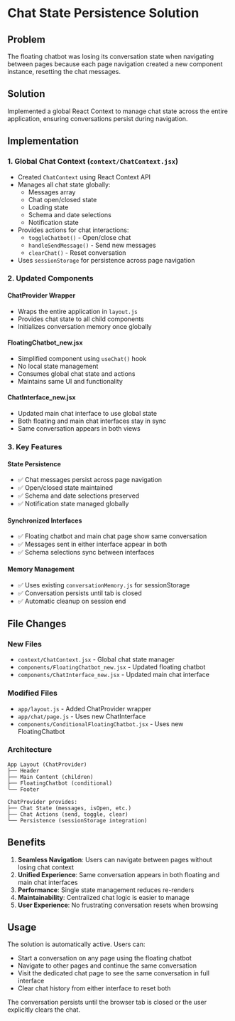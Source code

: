 # Chat State Persistence Solution

## Problem
The floating chatbot was losing its conversation state when navigating between pages because each page navigation created a new component instance, resetting the chat messages.

## Solution
Implemented a global React Context to manage chat state across the entire application, ensuring conversations persist during navigation.

## Implementation

### 1. Global Chat Context (`context/ChatContext.jsx`)
- Created `ChatContext` using React Context API
- Manages all chat state globally:
  - Messages array
  - Chat open/closed state
  - Loading state
  - Schema and date selections
  - Notification state
- Provides actions for chat interactions:
  - `toggleChatbot()` - Open/close chat
  - `handleSendMessage()` - Send new messages
  - `clearChat()` - Reset conversation
- Uses `sessionStorage` for persistence across page navigation

### 2. Updated Components

#### ChatProvider Wrapper
- Wraps the entire application in `layout.js`
- Provides chat state to all child components
- Initializes conversation memory once globally

#### FloatingChatbot_new.jsx
- Simplified component using `useChat()` hook
- No local state management
- Consumes global chat state and actions
- Maintains same UI and functionality

#### ChatInterface_new.jsx
- Updated main chat interface to use global state
- Both floating and main chat interfaces stay in sync
- Same conversation appears in both views

### 3. Key Features

#### State Persistence
- ✅ Chat messages persist across page navigation
- ✅ Open/closed state maintained
- ✅ Schema and date selections preserved
- ✅ Notification state managed globally

#### Synchronized Interfaces
- ✅ Floating chatbot and main chat page show same conversation
- ✅ Messages sent in either interface appear in both
- ✅ Schema selections sync between interfaces

#### Memory Management
- ✅ Uses existing `conversationMemory.js` for sessionStorage
- ✅ Conversation persists until tab is closed
- ✅ Automatic cleanup on session end

## File Changes

### New Files
- `context/ChatContext.jsx` - Global chat state manager
- `components/FloatingChatbot_new.jsx` - Updated floating chatbot
- `components/ChatInterface_new.jsx` - Updated main chat interface

### Modified Files
- `app/layout.js` - Added ChatProvider wrapper
- `app/chat/page.js` - Uses new ChatInterface
- `components/ConditionalFloatingChatbot.jsx` - Uses new FloatingChatbot

### Architecture
```
App Layout (ChatProvider)
├── Header
├── Main Content (children)
├── FloatingChatbot (conditional)
└── Footer

ChatProvider provides:
├── Chat State (messages, isOpen, etc.)
├── Chat Actions (send, toggle, clear)
└── Persistence (sessionStorage integration)
```

## Benefits
1. **Seamless Navigation**: Users can navigate between pages without losing chat context
2. **Unified Experience**: Same conversation appears in both floating and main chat interfaces
3. **Performance**: Single state management reduces re-renders
4. **Maintainability**: Centralized chat logic is easier to manage
5. **User Experience**: No frustrating conversation resets when browsing

## Usage
The solution is automatically active. Users can:
- Start a conversation on any page using the floating chatbot
- Navigate to other pages and continue the same conversation
- Visit the dedicated chat page to see the same conversation in full interface
- Clear chat history from either interface to reset both

The conversation persists until the browser tab is closed or the user explicitly clears the chat.
